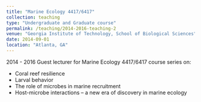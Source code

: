 ```yaml
---
title: "Marine Ecology 4417/6417"
collection: teaching
type: "Undergraduate and Graduate course"
permalink: /teaching/2014-2016-teaching-2
venue: "Georgia Institute of Technology, School of Biological Sciences"
date: 2014-09-01
location: "Atlanta, GA"
---
```

2014 - 2016
Guest lecturer for Marine Ecology 4417/6417 course series on:
* Coral reef resilience
* Larval behavior
* The role of microbes in marine recruitment 
* Host-microbe interactions – a new era of discovery in marine ecology